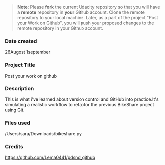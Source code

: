 >**Note**: Please **fork** the current Udacity repository so that you will have a **remote** repository in **your** Github account. Clone the remote repository to your local machine. Later, as a part of the project "Post your Work on Github", you will push your proposed changes to the remote repository in your Github account.

### Date created
26Augost 
1september 

### Project Title
Post your work on github 
### Description
This is what i've learned about version control and GitHub into practice.It's simulating a realistic workflow to refactor the previous BikeShare project using Git.

### Files used
/Users/sara/Downloads/bikeshare.py  

### Credits 
https://github.com/Lema0441/pdsnd_github

